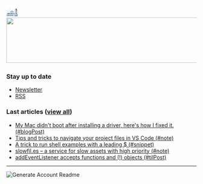 <img alt width="30" height="30" src="https://raw.githubusercontent.com/stefanjudis/stefanjudis/main/screenshot.png">

<div align="left">
  <img src="https://raw.githubusercontent.com/stefanjudis/stefanjudis/main/headline.svg" width="800" height="120">
</div>

### Stay up to date

- [Newsletter](https://www.stefanjudis.com/newsletter/)
- [RSS](https://www.stefanjudis.com/feeds/)

### Last articles ([view all](https://www.stefanjudis.com/blog/))

<!-- BLOG-POST-LIST:START -->
- [My Mac didn't boot after installing a driver, here's how I fixed it. (#blogPost)](https://www.stefanjudis.com/blog/my-mac-didnt-boot-after-installing-a-driver-heres-how-i-fixed-it/)
- [Tips and tricks to navigate your project files in VS Code (#note)](https://www.stefanjudis.com/notes/tips-and-tricks-to-navigate-your-project-files-in-vs-code/)
- [A trick to run shell examples with a leading $ (#snippet)](https://www.stefanjudis.com/snippets/a-tick-to-run-shell-examples-with-a-leading-usd/)
- [slowfil.es – a service for slow assets with high priority (#note)](https://www.stefanjudis.com/notes/slowfil-es-a-service-for-slow-assets-with-high-priority/)
- [addEventListener accepts functions and (!) objects (#tilPost)](https://www.stefanjudis.com/today-i-learned/addeventlistener-accepts-functions-and-objects/)
<!-- BLOG-POST-LIST:END -->

---

![Generate Account Readme](https://github.com/stefanjudis/stefanjudis/workflows/Generate%20Account%20Readme/badge.svg)
